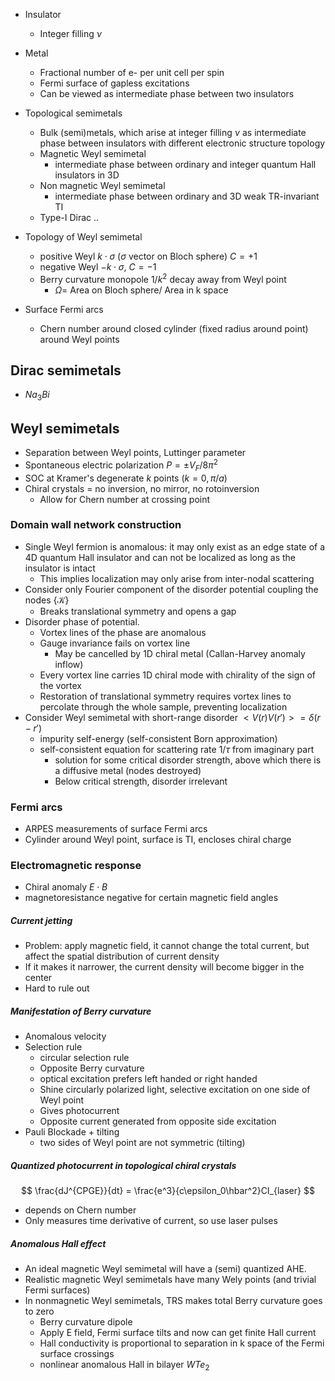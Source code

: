 - Insulator
	- Integer filling $\nu$ 
 - Metal
	- Fractional number of e- per unit cell per spin
	- Fermi surface of gapless excitations
	- Can be viewed as intermediate phase between two insulators
- Topological semimetals
	- Bulk (semi)metals, which arise at integer filling $\nu$ as intermediate phase between insulators with different electronic structure topology
	- Magnetic Weyl semimetal
		- intermediate phase between ordinary and integer quantum Hall insulators in 3D
	- Non magnetic Weyl semimetal
		- intermediate phase between ordinary and 3D weak TR-invariant TI
	- Type-I Dirac ..

- Topology of Weyl semimetal
	- positive Weyl $k\cdot \sigma$ ($\sigma$ vector on Bloch sphere) $C= +1$ 
	- negative Weyl $-k\cdot\sigma$, $C=-1$ 
	- Berry curvature monopole $1/k^2$ decay away from Weyl point 
		- $\Omega =$ Area on Bloch sphere/ Area in k space
- Surface Fermi arcs
	- Chern number around closed cylinder (fixed radius around point) around Weyl points
## Dirac semimetals
- $Na_3Bi$ 

## Weyl semimetals
- Separation between Weyl points, Luttinger parameter
- Spontaneous electric polarization $P = \pm V_F/ 8\pi^2$ 
- SOC at Kramer's degenerate $k$ points ($k=0, \pi/a$) 
- Chiral crystals = no inversion, no mirror, no rotoinversion
	- Allow for Chern number at crossing point
### Domain wall network construction
- Single Weyl fermion is anomalous: it may only exist as an edge state of a 4D quantum Hall insulator and can not be localized as long as the insulator is intact
	- This implies localization may only arise from inter-nodal scattering
- Consider only Fourier component of the disorder potential coupling the nodes $\{ \mathcal{K} \}$ 
	- Breaks translational symmetry and opens a gap
- Disorder phase of potential. 
	- Vortex lines of the phase are anomalous
	- Gauge invariance fails on vortex line
		- May be cancelled by 1D chiral metal (Callan-Harvey anomaly inflow)
	- Every vortex line carries 1D chiral mode with chirality of the sign of the vortex
	- Restoration of translational symmetry requires vortex lines to percolate through the whole sample, preventing localization
- Consider Weyl semimetal with short-range disorder $<V(r)V(r')> = \delta(r-r')$ 
	- impurity self-energy (self-consistent Born approximation)
	- self-consistent equation for scattering rate $1/\tau$ from imaginary part
		- solution for some critical disorder strength, above which there is a diffusive metal (nodes destroyed)
		- Below critical strength, disorder irrelevant
### Fermi arcs
- ARPES measurements of surface Fermi arcs
- Cylinder around Weyl point, surface is TI, encloses chiral charge

### Electromagnetic response
- Chiral anomaly $E\cdot B$  
- magnetoresistance negative for certain magnetic field angles
##### Current jetting
- Problem: apply magnetic field, it cannot change the total current, but affect the spatial distribution of current density
- If it makes it narrower, the current density will become bigger in the center
- Hard to rule out
##### Manifestation of Berry curvature
- Anomalous velocity 
- Selection rule 
	- circular selection rule 
	- Opposite Berry curvature
	- optical excitation prefers left handed or right handed
	- Shine circularly polarized light, selective excitation on one side of Weyl point
	- Gives photocurrent
	- Opposite current generated from opposite side excitation
- Pauli Blockade + tilting
	- two sides of Weyl point are not symmetric (tilting)
##### Quantized photocurrent in topological chiral crystals
$$
\frac{dJ^{CPGE}}{dt} = \frac{e^3}{c\epsilon_0\hbar^2}CI_{laser}
$$
- depends on Chern number
- Only measures time derivative of current, so use laser pulses

##### Anomalous Hall effect
- An ideal magnetic Weyl semimetal will have a (semi) quantized AHE.
- Realistic magnetic Weyl semimetals have many Wely points (and trivial Fermi surfaces)
- In nonmagnetic Weyl semimetals, TRS makes total Berry curvature goes to zero
	- Berry curvature dipole 
	- Apply E field, Fermi surface tilts and now can get finite Hall current
	- Hall conductivity is proportional to separation in k space of the Fermi surface crossings
	- nonlinear anomalous Hall in bilayer $WTe_2$ 
